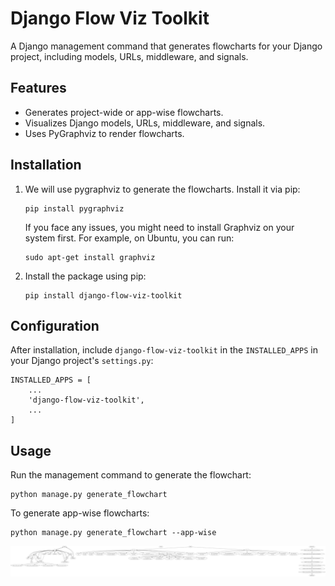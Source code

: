 # Django Flow Viz Toolkit

A Django management command that generates flowcharts for your Django project, including models, URLs, middleware, and signals.

## Features
- Generates project-wide or app-wise flowcharts.
- Visualizes Django models, URLs, middleware, and signals.
- Uses PyGraphviz to render flowcharts.

## Installation

1. We will use pygraphviz to generate the flowcharts. Install it via pip:
   ```
   pip install pygraphviz
   ```
   If you face any issues, you might need to install Graphviz on your system first. For example, on Ubuntu, you can run:
   ```
   sudo apt-get install graphviz
   ```

2. Install the package using pip:
   ```
   pip install django-flow-viz-toolkit
   ```

## Configuration
After installation, include `django-flow-viz-toolkit` in the `INSTALLED_APPS` in your Django project's `settings.py`:

```
INSTALLED_APPS = [
    ...
    'django-flow-viz-toolkit',
    ...
]
```

## Usage
Run the management command to generate the flowchart:
```
python manage.py generate_flowchart
```

To generate app-wise flowcharts:
```
python manage.py generate_flowchart --app-wise
```


![Flowchart Example](https://raw.githubusercontent.com/arifbd2221/django-flow-viz/main/flowcharts/project_flowchart.png)
